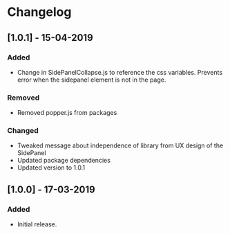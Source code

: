# Changelog

## [1.0.1] - 15-04-2019
### Added
* Change in SidePanelCollapse.js to reference the css variables. Prevents error when the sidepanel element is not in the page.

### Removed
* Removed popper.js from packages

### Changed
* Tweaked message about independence of library from UX design of the SidePanel
* Updated package dependencies
* Updated version to 1.0.1


## [1.0.0] - 17-03-2019
### Added
* Initial release.
